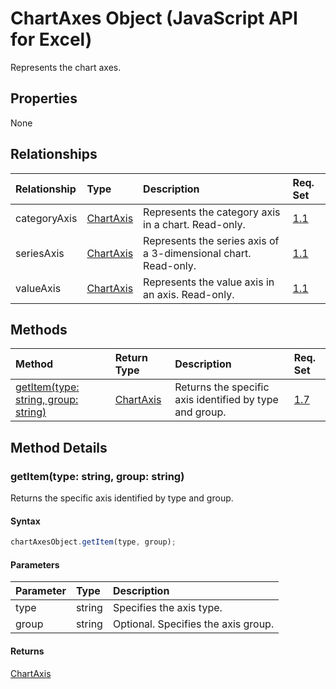 # ChartAxes Object (JavaScript API for Excel)

Represents the chart axes.

## Properties

None

## Relationships
| Relationship | Type	|Description| Req. Set|
|:---------------|:--------|:----------|:----|
|categoryAxis|[ChartAxis](chartaxis.md)|Represents the category axis in a chart. Read-only.|[1.1](../requirement-sets/excel-api-requirement-sets.md)|
|seriesAxis|[ChartAxis](chartaxis.md)|Represents the series axis of a 3-dimensional chart. Read-only.|[1.1](../requirement-sets/excel-api-requirement-sets.md)|
|valueAxis|[ChartAxis](chartaxis.md)|Represents the value axis in an axis. Read-only.|[1.1](../requirement-sets/excel-api-requirement-sets.md)|

## Methods

| Method		   | Return Type	|Description| Req. Set|
|:---------------|:--------|:----------|:----|
|[getItem(type: string, group: string)](#getitemtype-string-group-string)|[ChartAxis](chartaxis.md)|Returns the specific axis identified by type and group.|[1.7](../requirement-sets/excel-api-requirement-sets.md)|

## Method Details


### getItem(type: string, group: string)
Returns the specific axis identified by type and group.

#### Syntax
```js
chartAxesObject.getItem(type, group);
```

#### Parameters
| Parameter	   | Type	|Description|
|:---------------|:--------|:----------|
|type|string|Specifies the axis type.|
|group|string|Optional. Specifies the axis group.|

#### Returns
[ChartAxis](chartaxis.md)
